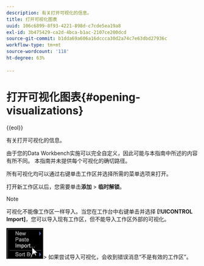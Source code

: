 ```yaml
---
description: 有关打开可视化的信息。
title: 打开可视化图表
uuid: 106c6899-8f93-4221-898d-c7cde5ea19a8
exl-id: 3b475429-ca2d-4bca-b1ac-2107ce200dcd
source-git-commit: b1dda69a606a16dccca30d2a74c7e63dbd27936c
workflow-type: tm+mt
source-wordcount: '118'
ht-degree: 63%

---
```


# 打开可视化图表{#opening-visualizations}

{{eol}}

有关打开可视化的信息。

由于您的Data Workbench实施可以完全自定义，因此可能与本指南中所述的内容有所不同。 本指南并未提供每个可视化的确切路径。

所有可视化均可以通过右键单击工作区并选择所需的菜单选项来打开。

打开新工作区以后，您需要单击&#x200B;**添加** > **临时解锁**。

>[!NOTE]
>
>可视化不能像工作区一样导入。当您在工作台中右键单击并选择 **[!UICONTROL Import]**，您可以导入现有工作区，但不能导入工作区外部的可视化。
>
>![](assets/import_workspace.png)>
>如果尝试导入可视化，会收到错误消息“不是有效的工作区”。
